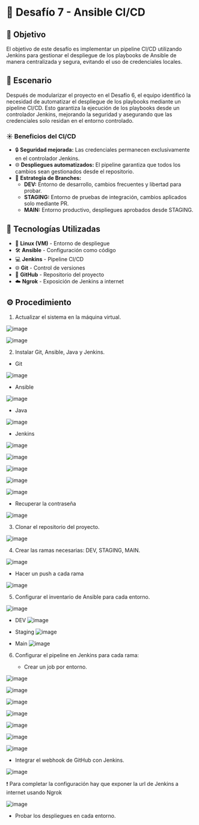 # 🚀 Desafío 7 - Ansible CI/CD

## 🎯 Objetivo

El objetivo de este desafío es implementar un pipeline CI/CD utilizando Jenkins para gestionar el despliegue de los playbooks de Ansible de manera centralizada y segura, evitando el uso de credenciales locales.

## 📝 Escenario

Después de modularizar el proyecto en el Desafío 6, el equipo identificó la necesidad de automatizar el despliegue de los playbooks mediante un pipeline CI/CD. Esto garantiza la ejecución de los playbooks desde un controlador Jenkins, mejorando la seguridad y asegurando que las credenciales solo residan en el entorno controlado.

### ☀️ Beneficios del CI/CD

- 🔒 **Seguridad mejorada:** Las credenciales permanecen exclusivamente en el controlador Jenkins.
- 🌐 **Despliegues automatizados:** El pipeline garantiza que todos los cambios sean gestionados desde el repositorio.
- 📂 **Estrategia de Branches:**
  - **DEV:** Entorno de desarrollo, cambios frecuentes y libertad para probar.
  - **STAGING:** Entorno de pruebas de integración, cambios aplicados solo mediante PR.
  - **MAIN:** Entorno productivo, despliegues aprobados desde STAGING.

## 🚀 Tecnologías Utilizadas

- 🐧 **Linux (VM)** - Entorno de despliegue
- 🛠️ **Ansible** - Configuración como código
- 💻 **Jenkins** - Pipeline CI/CD
- 🌐 **Git** - Control de versiones
- 📂 **GitHub** - Repositorio del proyecto
- ☁️ **Ngrok** - Exposición de Jenkins a internet

## ⚙️ Procedimiento

1. Actualizar el sistema en la máquina virtual.

![image](https://github.com/user-attachments/assets/f437ea5d-cd74-472b-80d8-8199eb110724)

![image](https://github.com/user-attachments/assets/7658456b-5004-4f2a-81c9-1fd021054ae7)

2. Instalar Git, Ansible, Java y Jenkins.

  - Git
    
![image](https://github.com/user-attachments/assets/e85986fe-69a4-4f3f-b460-349bc2397cd1)

  - Ansible

![image](https://github.com/user-attachments/assets/b953a466-f70f-40e3-adb4-9c5ee5dc6140)
 
  - Java

![image](https://github.com/user-attachments/assets/2508b333-e325-4671-86fe-10fdf3d266eb)

 - Jenkins

![image](https://github.com/user-attachments/assets/e60e4281-2d32-47e8-b466-ad2fda29ef5a)

![image](https://github.com/user-attachments/assets/4b8c9161-85ad-40e5-926e-11075858a4e8)

![image](https://github.com/user-attachments/assets/c4bc9509-e108-4ef7-b88e-826bcacf21e2)

![image](https://github.com/user-attachments/assets/1a4092ac-6703-483a-8c81-e391b1c99505)

![image](https://github.com/user-attachments/assets/6833a6ef-dbd7-4696-a5b7-235707de9c28)

  - Recuperar la contraseña

![image](https://github.com/user-attachments/assets/44fd6b28-50ae-4992-8268-2350bc69d4c9)

3. Clonar el repositorio del proyecto.

![image](https://github.com/user-attachments/assets/d198a562-0602-4d76-a200-917923dcb250)

4. Crear las ramas necesarias: DEV, STAGING, MAIN.

![image](https://github.com/user-attachments/assets/20554296-b5ad-4900-9f2c-36b16c0fdd5e)

  - Hacer un push a cada rama

![image](https://github.com/user-attachments/assets/e2588fd0-d6e0-4575-a7de-7ccea014bac2)

5. Configurar el inventario de Ansible para cada entorno.

![image](https://github.com/user-attachments/assets/79b42268-dde1-445f-8ee9-6eda6506618c)

  - DEV
  ![image](https://github.com/user-attachments/assets/71f8fe78-3b8e-4992-872b-c17ba2f8b23a)

  - Staging
  ![image](https://github.com/user-attachments/assets/9b18438d-5c72-4a47-9449-b82649079b1b)

  - Main
  ![image](https://github.com/user-attachments/assets/eae3e99b-9038-404f-a2ee-cad8e2be5352)

6. Configurar el pipeline en Jenkins para cada rama:

   - Crear un job por entorno.

![image](https://github.com/user-attachments/assets/ae54f5f8-9f20-4ece-8285-685913f107b7)

![image](https://github.com/user-attachments/assets/13540c38-868b-420c-8638-150ac124e78a)

![image](https://github.com/user-attachments/assets/b80511fa-c30b-4254-a872-7bdfc66f6045)

![image](https://github.com/user-attachments/assets/585e4fff-4394-49e6-b7b1-9da74d13ee37)

![image](https://github.com/user-attachments/assets/5bb6c9fd-0f5b-4047-acfb-49f8fa19a6ad)

![image](https://github.com/user-attachments/assets/29ab2ff3-e765-406b-ae61-f40b5e4cc2e3)

![image](https://github.com/user-attachments/assets/9a2d66ac-bf32-4580-a900-111c7de093e8)

   - Integrar el webhook de GitHub con Jenkins.

![image](https://github.com/user-attachments/assets/7d5acf4c-b47b-4b33-9c01-418109ffe9a2)

❗ Para completar la configuración hay que exponer la url de Jenkins a internet usando Ngrok

![image](https://github.com/user-attachments/assets/e07b3baa-7f14-4714-b0f5-518319f36e31)

   - Probar los despliegues en cada entorno.




